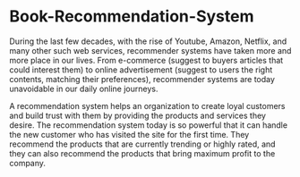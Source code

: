 # Book-Recommendation-System
During the last few decades, with the rise of Youtube, Amazon, Netflix, and many other such web services, recommender systems have taken more and more place in our lives. From e-commerce (suggest to buyers articles that could interest them) to online advertisement (suggest to users the right contents, matching their preferences), recommender systems are today unavoidable in our daily online journeys.

A recommendation system helps an organization to create loyal customers and build trust with them by providing the products and services they desire. The recommendation system today is so powerful that it can handle the new customer who has visited the site for the first time. They recommend the products that are currently trending or highly rated, and they can also recommend the products that bring maximum profit to the company.
